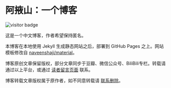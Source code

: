 # 阿掖山：一个博客

![visitor badge](https://visitor-badge.glitch.me/badge?page_id=MountAye.blog&left_text=%E7%82%B9+%E5%87%BB+%E6%AC%A1+%E6%95%B0)

这是一个中文博客，作者希望保持匿名。

本博客在本地使用 Jekyll 生成静态网站之后，部署到 GitHub Pages 之上。网站模板修改自 [naveenshaji/material](https://github.com/naveenshaji/material)。

博客原创文章保留版权，部分文章同步于豆瓣、微信公众号、BiliBili专栏。转载请通过以上平台，或通过 [读者留言页面](https://mountaye.github.io/blog/Comments/) 联系。

博客转载文章版权属于原作者，如不同意转载请 [联系删除](https://mountaye.github.io/blog/Comments/)。
